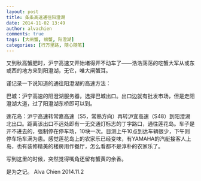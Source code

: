 ```yaml
---
layout: post
title: 条条高速通往阳澄湖
date: 2014-11-02 13:49
author: alvachien
comments: true
tags: [大闸蟹, 螃蟹, 阳澄湖]
categories: [行万里路, 随心随笔]
---
```

又到秋高蟹肥时，沪宁高速又开始堵得开不动车了——浩浩荡荡的吃蟹大军从或东或西的地方来到阳澄湖，无它，唯大闸蟹耳。

谨记录一下说知道的通往阳澄湖的高速方法：

巴城：沪宁高速的阳澄湖服务器，选择巴城出口。出口边就有批发市场，但是走阳澄湖大道，过了阳澄湖东桥即可以到。

莲花岛：沪宁高速转常嘉高速（S5，常熟方向）再转沪宜高速（S48）到阳澄湖北出口。距离该出口不远处即有一无交通灯标志的丁字路口，通往莲花岛。车子是开不进去的，强制停在停车场，10块一次。目测上午10点到达车辆很少，下午则停车场车满为患。感觉莲花岛上的农家乐已经变味，有YAMAHA的汽艇接客人上岛，也有装修精美的楼房用作餐厅，怎么看都不是淳朴的农家乐了。

写到这里的时候，突然觉得嘴角还留有蟹黄的余香。

是为之记。
Alva Chien
2014.11.2

